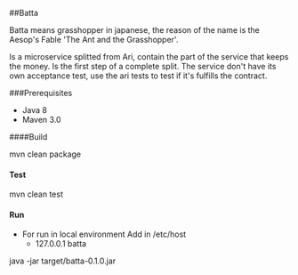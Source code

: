 ##Batta

Batta means grasshopper in japanese, the reason of the name is the Aesop's Fable 'The Ant and the Grasshopper'.

Is a microservice splitted from Ari, contain the part of the service that keeps the money. Is the first step of
a complete split. The service don't have its own acceptance test, use the ari tests to test if it's fulfills the
contract.

###Prerequisites

* Java 8
* Maven 3.0

####Build

mvn clean package

#### Test

mvn clean test

#### Run

* For run in local environment Add in /etc/host
  * 127.0.0.1 batta

java -jar target/batta-0.1.0.jar


